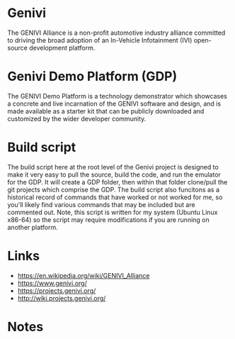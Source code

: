 # Genivi 
The GENIVI Alliance is a non-profit automotive industry alliance committed to driving the broad adoption of an In-Vehicle Infotainment (IVI) open-source development platform.


# Genivi Demo Platform (GDP)
The GENIVI Demo Platform is a technology demonstrator which showcases a concrete and live incarnation of the GENIVI software and design, and is made available as a starter kit that can be publicly downloaded and customized by the wider developer community.


# Build script
The build script here at the root level of the Genivi project is designed to make it very easy to pull the source, build the code, and run the emulator for the GDP.  It will create a GDP folder, then within that folder clone/pull the git projects which comprise the GDP.  The build script also funcitons as a historical record of commands that have worked or not worked for me, so you'll likely find various commands that may be included but are commented out.  Note, this script is written for my system (Ubuntu Linux x86-64) so the script may require modifications if you are running on another platform.


# Links
* https://en.wikipedia.org/wiki/GENIVI_Alliance
* https://www.genivi.org/
* https://projects.genivi.org/
* http://wiki.projects.genivi.org/


# Notes

